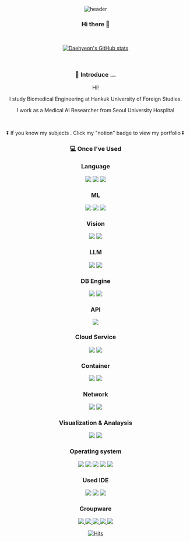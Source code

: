 <div align=center>
	

![header](https://capsule-render.vercel.app/api?type=wave&color=auto&height=300&section=header&text=🐧D.H%20Github&fontSize=90)
### Hi there 👋


<!-- <br/> -->

<!--  [![Solved.ac Profile](http://mazassumnida.wtf/api/v2/generate_badge?boj=dablro12)](https://solved.ac/dablro12/) -->

<!-- <br/> -->

<br/>

[![Daehyeon's GitHub stats](https://github-readme-stats.vercel.app/api?username=dablro12)](https://github.com/dablro12/github-readme-stats)

<br/>

### 🌱 Introduce ...
Hi! 

I study Biomedical Engineering at Hankuk University of Foreign Studies.

I work as a Medical AI Researcher from Seoul University Hosplital 

<br/>

⏬  If you know my subjects . Click my "notion" badge to view my portfolio ⏬ 
        
	
###  💻 Once I've Used 

### Language
<img src="https://img.shields.io/badge/Python-3776AB?style=flat&logo=Python&logoColor=CC6699"/>
<img src="https://img.shields.io/badge/C-A8B9CC?style=flat&logo=C&logoColor=CC6699"/>
<img src="https://img.shields.io/badge/cplusplus-00599C?style=flat&logo=C&logoColor=CC6699"/>

### ML
<img src="https://img.shields.io/badge/Numpy-013243?style=flat&logo=Numpy&logoColor=CC6699"/>
<img src="https://img.shields.io/badge/scikit-learn-F7931E?style=flat&logo=scikit-learn&logoColor=CC6699"/>
<img src="https://img.shields.io/badge/huggingface-learn-FFD21E?style=flat&logo=scikit-learn&logoColor=CC6699"/>

### Vision 
<img src="https://img.shields.io/badge/opencv-5C3EE8?style=flat&logo=C&logoColor=CC6699"/>
<img src="https://img.shields.io/badge/pytorch-EE4C2C?style=flat&logo=C&logoColor=CC6699"/>

### LLM 
<img src="https://img.shields.io/badge/langchain-1C3C3C?style=flat&logo=C&logoColor=CC6699"/>
<img src="https://img.shields.io/badge/OpenAI-412991?style=flat&logo=OpenAI&logoColor=CC6699"/>

### DB Engine
<img src="https://img.shields.io/badge/mysql-4479A1?style=flat&logo=OpenAI&logoColor=CC6699"/>
<img src="https://img.shields.io/badge/elasticsearch-005571?style=flat&logo=OpenAI&logoColor=CC6699"/>

### API
<img src="https://img.shields.io/badge/fastapi-009688?style=flat&logo=OpenAI&logoColor=CC6699"/>

### Cloud Service
<img src="https://img.shields.io/badge/amazonwebservices-232F3E?style=flat&logo=C&logoColor=CC6699"/>
<img src="https://img.shields.io/badge/amazonec2-FF9900?style=flat&logo=C&logoColor=CC6699"/>

### Container
<img src="https://img.shields.io/badge/Docker-2496ED?style=flat&logo=Docker&logoColor=CC6699"/>
<img src="https://img.shields.io/badge/Kubernetes-326CE5?style=flat&logo=Kubernetes&logoColor=CC6699"/>

### Network
<img src="https://img.shields.io/badge/tailscale-242424?style=flat&logo=C&logoColor=CC6699"/>
<img src="https://img.shields.io/badge/ngrok-1F1E37?style=flat&logo=C&logoColor=CC6699"/>

### Visualization & Analaysis
<img src="https://img.shields.io/badge/streamlit-FF4B4B?style=flat&logo=Numpy&logoColor=CC6699"/>
<img src="https://img.shields.io/badge/tableau-E97627?style=flat&logo=Numpy&logoColor=CC6699"/>

### Operating system
<img src="https://img.shields.io/badge/macos-000000?style=flat&logo=Linux&logoColor=CC6699"/>
<img src="https://img.shields.io/badge/CentOS-262577?style=flat&logo=CentOS&logoColor=CC6699"/>
<img src="https://img.shields.io/badge/Ubuntu-E95420?style=flat&logo=Ubuntu&logoColor=CC6699"/>
<img src="https://img.shields.io/badge/RedHat-EE0000?style=flat&logo=RedHat&logoColor=CC6699"/>
<img src="https://img.shields.io/badge/Kali linux-557C94?style=flat&logo=Kali linux&logoColor=CC6699"/>

### Used IDE
<img src="https://img.shields.io/badge/Jupyter-F37626 ?style=flat&logo=Jupyter&logoColor=CC6699"/>
<img src="https://img.shields.io/badge/Visual Studio Code-007ACC?style=flat&logo=Visual Studio Code&logoColor=CC6699">
<img src="https://img.shields.io/badge/intellijidea-000000?style=flat&logo=Visual Studio Code&logoColor=CC6699">

  
### Groupware	
<a href="https://github.com/dablro12" target="_blank"><img src="https://img.shields.io/badge/GitHub-181717?style=flat&logo=GitHub&logoColor=CC6699"/>
<a href="https://valiant-barnacle-6bf.notion.site/Personal-making-Me-fdc2342835e24f9391fe2dfe28e271d0" target="_blank"><img src="https://img.shields.io/badge/Notion-000000?style=flat&logo=Notion&logoColor=CC6699"/>
<img src="https://img.shields.io/badge/figma-F24E1E?style=flat&logo=Discord&logoColor=CC6699"/>
<img src="https://img.shields.io/badge/Slack-4A154B?style=flat&logo=Slack&logoColor=CC6699"/>
<img src="https://img.shields.io/badge/Discord-5865F2?style=flat&logo=Discord&logoColor=CC6699"/>

	
	  
	  
	  
	  
	  
	  
  [![Hits](https://hits.seeyoufarm.com/api/count/incr/badge.svg?url=https%3A%2F%2Fgithub.com%2Fdablro12&count_bg=%2379C83D&title_bg=%23555555&icon=github.svg&icon_color=%23E7E7E7&title=hits&edge_flat=false)](https://hits.seeyoufarm.com)
	 
</div>
	
	
 
<!--
**dablro12/dablro12** is a ✨ _special_ ✨ repository because its `README.md` (this file) appears on your GitHub profile.

Here are some ideas to get you started:

- 🔭 I’m currently working on ...
- 🌱 I’m currently learning ...
- 👯 I’m looking to collaborate on ...
- 🤔 I’m looking for help with ...
- 💬 Ask me about ...
- 📫 How to reach me: ...
- 😄 Pronouns: ...
- ⚡ Fun fact: ...
-->
